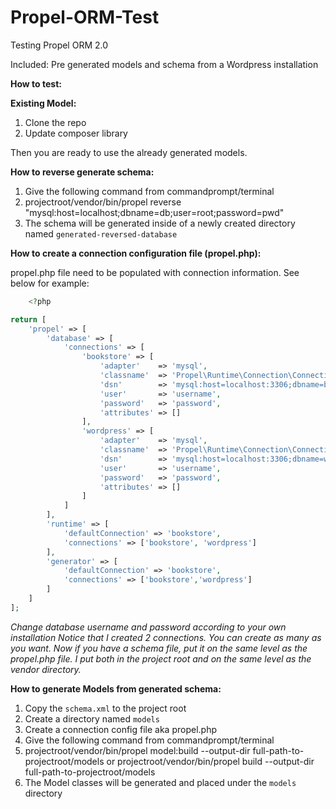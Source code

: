 # Propel-ORM-Test

Testing Propel ORM 2.0

Included: Pre generated models and schema from a Wordpress installation

**How to test:**

**Existing Model:**

1. Clone the repo
2. Update composer library

Then you are ready to use the already generated models.

**How to reverse generate schema:**

1. Give the following command from commandprompt/terminal
2. projectroot/vendor/bin/propel reverse "mysql:host=localhost;dbname=db;user=root;password=pwd"
3. The schema will be generated inside of a newly created directory named `generated-reversed-database`

**How to create a connection configuration file (propel.php):**

propel.php file need to be populated with connection information. See below for example:
```php
    <?php

return [
    'propel' => [
        'database' => [
            'connections' => [
                'bookstore' => [
                    'adapter'    => 'mysql',
                    'classname'  => 'Propel\Runtime\Connection\ConnectionWrapper',
                    'dsn'        => 'mysql:host=localhost:3306;dbname=bookstore',
                    'user'       => 'username',
                    'password'   => 'password',
                    'attributes' => []
                ],
                'wordpress' => [
                    'adapter'    => 'mysql',
                    'classname'  => 'Propel\Runtime\Connection\ConnectionWrapper',
                    'dsn'        => 'mysql:host=localhost:3306;dbname=wordpress',
                    'user'       => 'username',
                    'password'   => 'password',
                    'attributes' => []
                ]
            ]
        ],
        'runtime' => [
            'defaultConnection' => 'bookstore',
            'connections' => ['bookstore', 'wordpress']
        ],
        'generator' => [
            'defaultConnection' => 'bookstore',
            'connections' => ['bookstore','wordpress']
        ]
    ]
];
```
*Change database username and password according to your own installation*
*Notice that I created 2 connections. You can create as many as you want. Now if you have a schema file, put it on the same level as the propel.php file. I put both in the project root and on the same level as the vendor directory.*

**How to generate Models from generated schema:**

1. Copy the `schema.xml` to the project root
2. Create a directory named `models`
3. Create a connection config file aka propel.php
4. Give the following command from commandprompt/terminal
5. projectroot/vendor/bin/propel model:build --output-dir full-path-to-projectroot/models or projectroot/vendor/bin/propel build --output-dir full-path-to-projectroot/models
6. The Model classes will be generated and placed under the `models` directory

